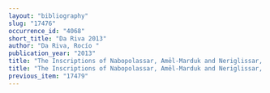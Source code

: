 ```yaml
---
layout: "bibliography"
slug: "17476"
occurrence_id: "4068"
short_title: "Da Riva 2013"
author: "Da Riva, Rocío "
publication_year: "2013"
title: "The Inscriptions of Nabopolassar, Amēl-Marduk and Neriglissar, Studies in Ancient Near Eastern Records 3 (Berlin)"
title: "The Inscriptions of Nabopolassar, Amēl-Marduk and Neriglissar, Studies in Ancient Near Eastern Records 3 (Berlin)"
previous_item: "17479"
---
```

